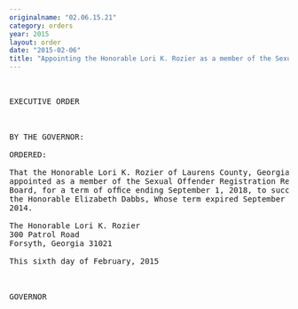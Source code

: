 ```yaml
---
originalname: "02.06.15.21"
category: orders
year: 2015
layout: order
date: "2015-02-06"
title: "Appointing the Honorable Lori K. Rozier as a member of the Sexual Offender Registration Review Board"
---
```

<pre>
 

EXECUTIVE ORDER

 

BY THE GOVERNOR:

ORDERED:

That the Honorable Lori K. Rozier of Laurens County, Georgia, is
appointed as a member of the Sexual Offender Registration Review
Board, for a term of ofﬁce ending September 1, 2018, to succeed
the Honorable Elizabeth Dabbs, Whose term expired September 1,
2014.

The Honorable Lori K. Rozier
300 Patrol Road
Forsyth, Georgia 31021

This sixth day of February, 2015

  

GOVERNOR

 

 

 

 

</pre>
